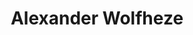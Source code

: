 ---
title: 'Alexander Wolfheze'
description: 'Alexander Wolfheze studeerde Semitische Talen en Culturen en promoveerde cum laude in de Geesteswetenschappen aan de Universiteit Leiden. Zijn huidige interdisciplinaire specialisaties zijn premoderne epistemologie en Traditionalistische filosofie.'
keyword: Schrijver
pseudonym: false
image: avatar.webp
---